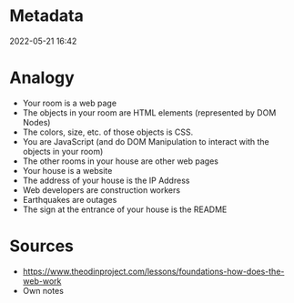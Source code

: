 # Metadata
2022-05-21 16:42

# Analogy
- Your room is a web page
- The objects in your room are HTML elements (represented by DOM Nodes)
- The colors, size, etc. of those objects is CSS.
- You are JavaScript (and do DOM Manipulation to interact with the objects in your room)
- The other rooms in your house are other web pages
- Your house is a website
- The address of your house is the IP Address
- Web developers are construction workers
- Earthquakes are outages
- The sign at the entrance of your house is the README

# Sources
- https://www.theodinproject.com/lessons/foundations-how-does-the-web-work
- Own notes
